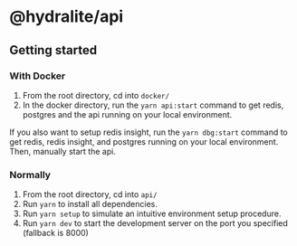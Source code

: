 # @hydralite/api

## Getting started

### With Docker

1. From the root directory, cd into `docker/`
2. In the docker directory, run the `yarn api:start` command to get redis, postgres and the api running on your local environment.

If you also want to setup redis insight, run the `yarn dbg:start` command to get redis, redis insight, and postgres running on your local environment. Then, manually start the api.

### Normally

1. From the root directory, cd into `api/`
2. Run `yarn` to install all dependencies.
3. Run `yarn setup` to simulate an intuitive environment setup procedure.
4. Run `yarn dev` to start the development server on the port you specified (fallback is 8000)
